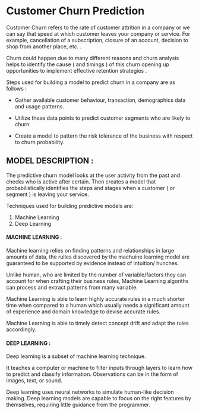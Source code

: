 # Customer Churn Prediction
Customer Churn refers to the rate of customer attrition in a company or we can say that speed at which customer leaves your company or service.
For example,  cancellation of a subscription, closure of an account, decision to shop from another place, etc. .

Churn could happen due to many different reasons and churn analysis helps to identify the cause ( and timings ) of this churn opening up opportunities to implement effective retention strategies .

Steps used for building a model to predict churn in a company are as follows :
  *   Gather available customer behaviour, transaction, demographics data and usage patterns.

 *    Utilize these data points to predict customer segments who are likely to churn.

 *    Create a model to pattern the risk tolerance of the business with respect to churn probability.

## MODEL DESCRIPTION : 

The predictive churn model looks at the user activity from the past and checks who is active after certain.
Then creates a model that probabilistically identifies the steps and stages when a customer ( or segment ) is leaving your service.

Techniques used for building predictive models are:
1. Machine Learning
2. Deep Learning

#### MACHINE LEARNING : 
Machine learning relies on finding patterns and relationships in large amounts of data, the rulles discovered by the machuine learning model are guaranteed to be supported by evidence instead of intuition/ hunches.

Unlike human, who are limited by the number of variable/factors they can account for when crafting their business rules, Machine Learning algoriths can process and extract patterns from many variable.

Machine Learning is able to learn highly accurate rules in a much shorter time when compared to a human which usually needs a significant amount of experience and domain knowledge to devise accurate rules.

Machine Learning is able to timely detect concept drift and adapt the rules accordingly.

#### DEEP LEARNING : 
Deep learning is a subset of machine learning technique.

It teaches a computer or machine to filter inputs through layers to learn  how to predict and classify information.
Observations can be in the form of images, text, or sound.

Deep learning uses neural networks to simulate human-like decision making.
Deep learning models are capable to focus on the right features by themselves, requiring little guidance from the programmer.
